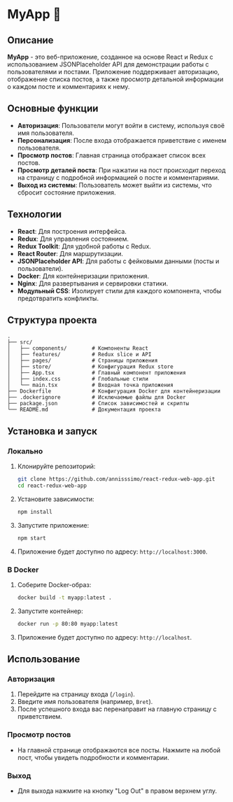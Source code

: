# MyApp 🐾

## Описание

**MyApp** - это веб-приложение, созданное на основе React и Redux с использованием JSONPlaceholder API для демонстрации работы с пользователями и постами. Приложение поддерживает авторизацию, отображение списка постов, а также просмотр детальной информации о каждом посте и комментариях к нему.

## Основные функции

- **Авторизация**: Пользователи могут войти в систему, используя своё имя пользователя.
- **Персонализация**: После входа отображается приветствие с именем пользователя.
- **Просмотр постов**: Главная страница отображает список всех постов.
- **Просмотр деталей поста**: При нажатии на пост происходит переход на страницу с подробной информацией о посте и комментариями.
- **Выход из системы**: Пользователь может выйти из системы, что сбросит состояние приложения.

## Технологии

- **React**: Для построения интерфейса.
- **Redux**: Для управления состоянием.
- **Redux Toolkit**: Для удобной работы с Redux.
- **React Router**: Для маршрутизации.
- **JSONPlaceholder API**: Для работы с фейковыми данными (посты и пользователи).
- **Docker**: Для контейнеризации приложения.
- **Nginx**: Для развертывания и сервировки статики.
- **Модульный CSS**: Изолирует стили для каждого компонента, чтобы предотвратить конфликты.

## Структура проекта

```plaintext
.
├── src/
│   ├── components/        # Компоненты React
│   ├── features/          # Redux slice и API
│   ├── pages/             # Страницы приложения
│   ├── store/             # Конфигурация Redux store
│   ├── App.tsx            # Главный компонент приложения
│   ├── index.css          # Глобальные стили
│   └── main.tsx           # Входная точка приложения
├── Dockerfile             # Конфигурация Docker для контейнеризации
├── .dockerignore          # Исключаемые файлы для Docker
├── package.json           # Список зависимостей и скрипты
└── README.md              # Документация проекта
```

## Установка и запуск

### Локально

1. Клонируйте репозиторий:

   ```sh
   git clone https://github.com/annisssimo/react-redux-web-app.git
   cd react-redux-web-app
   ```

2. Установите зависимости:

   ```sh
   npm install
   ```

3. Запустите приложение:

   ```sh
   npm start
   ```

4. Приложение будет доступно по адресу: `http://localhost:3000`.

### В Docker

1. Соберите Docker-образ:

   ```sh
   docker build -t myapp:latest .
   ```

2. Запустите контейнер:

   ```sh
   docker run -p 80:80 myapp:latest
   ```

3. Приложение будет доступно по адресу: `http://localhost`.

## Использование

### Авторизация

1. Перейдите на страницу входа (`/login`).
2. Введите имя пользователя (например, `Bret`).
3. После успешного входа вас перенаправит на главную страницу с приветствием.

### Просмотр постов

- На главной странице отображаются все посты. Нажмите на любой пост, чтобы увидеть подробности и комментарии.

### Выход

- Для выхода нажмите на кнопку "Log Out" в правом верхнем углу.
